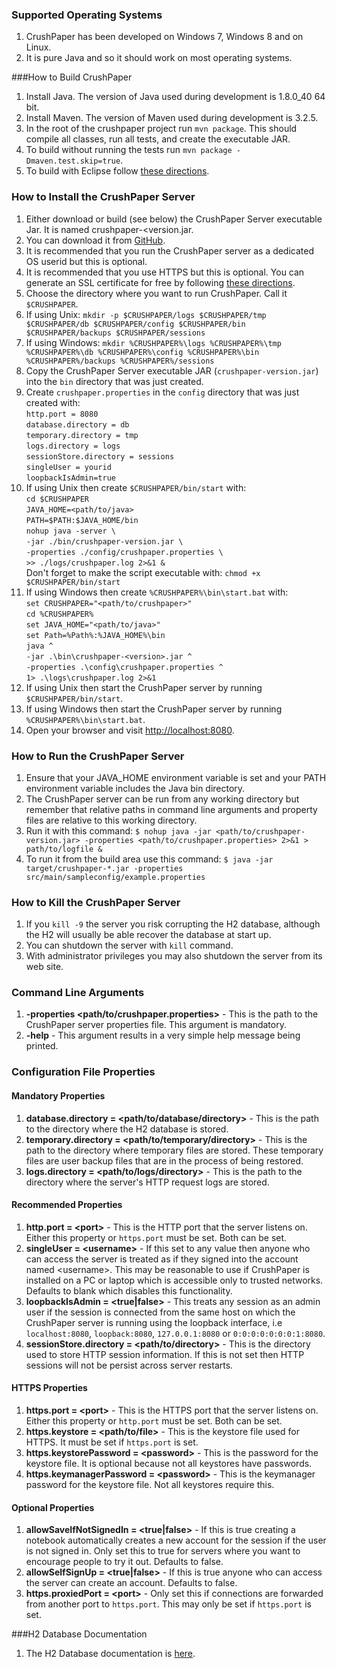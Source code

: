 <!---
Copyright 2015 CrushPaper.com.

This file is part of CrushPaper.

CrushPaper is free software: you can redistribute it and/or modify
it under the terms of version 3 of the GNU Affero General Public
License as published by the Free Software Foundation.

CrushPaper is distributed in the hope that it will be useful,
but WITHOUT ANY WARRANTY; without even the implied warranty of
MERCHANTABILITY or FITNESS FOR A PARTICULAR PURPOSE.  See the
GNU Affero General Public License for more details.

You should have received a copy of the GNU Affero General Public License
along with CrushPaper.  If not, see <http://www.gnu.org/licenses/>.
--->

### Supported Operating Systems
1. CrushPaper has been developed on Windows 7, Windows 8 and on Linux.
1. It is pure Java and so it should work on most operating systems. 

###How to Build CrushPaper
1. Install Java. The version of Java used during development is 1.8.0_40 64 bit.
1. Install Maven. The version of Maven used during development is 3.2.5.
1. In the root of the crushpaper project run `mvn package`. This should compile all classes, run all tests, and create the executable JAR.
1. To build without running the tests run `mvn package -Dmaven.test.skip=true`.
1. To build with Eclipse follow <a onclick="newPaneForLink(event, null, 'help'); return false;" href="/help/Get-Started-Coding">these directions</a>. 
 
### How to Install the CrushPaper Server
1. Either download or build (see below) the CrushPaper Server executable Jar. It is named crushpaper-&lt;version.jar.
  1. You can download it from <a target="_blank" href="https://github.com/ZapBlasterson/crushpaper/releases">GitHub</a>.
1. It is recommended that you run the CrushPaper server as a dedicated OS userid but this is optional.
1. It is recommended that you use HTTPS but this is optional. You can generate an SSL certificate for free by following <a target="_blank" href=" http://wiki.eclipse.org/Jetty/Howto/Configure_SSL#Generating_Key_Pairs_and_Certificates">these directions</a>.
1. Choose the directory where you want to run CrushPaper. Call it `$CRUSHPAPER`.
1. If using Unix: `mkdir -p $CRUSHPAPER/logs $CRUSHPAPER/tmp $CRUSHPAPER/db $CRUSHPAPER/config $CRUSHPAPER/bin $CRUSHPAPER/backups $CRUSHPAPER/sessions`
1. If using Windows: `mkdir %CRUSHPAPER%\logs %CRUSHPAPER%\tmp %CRUSHPAPER%\db %CRUSHPAPER%\config %CRUSHPAPER%\bin %CRUSHPAPER%/backups %CRUSHPAPER%/sessions`
1. Copy the CrushPaper Server executable JAR (`crushpaper-version.jar`) into the `bin` directory that was just created.
1. Create `crushpaper.properties` in the `config` directory that was just created with:<br>
    `http.port = 8080`<br>
    `database.directory = db`<br>
    `temporary.directory = tmp`<br>
    `logs.directory = logs`<br>
    `sessionStore.directory = sessions`<br>
    `singleUser = yourid`<br>
    `loopbackIsAdmin=true`<br>	
1. If using Unix then create `$CRUSHPAPER/bin/start` with:<br>
    `cd $CRUSHPAPER`<br>
    `JAVA_HOME=<path/to/java>`<br>
    `PATH=$PATH:$JAVA_HOME/bin`<br>
    `nohup java -server \`<br>
        `-jar ./bin/crushpaper-version.jar \`<br>
        `-properties ./config/crushpaper.properties \`<br>
        `>> ./logs/crushpaper.log 2>&1 &`<br>
    Don't forget to make the script executable with: `chmod +x $CRUSHPAPER/bin/start`<br>
1. If using Windows then create `%CRUSHPAPER%\bin\start.bat` with:<br>
    `set CRUSHPAPER="<path/to/crushpaper>"`<br>
    `cd %CRUSHPAPER%`<br>
    `set JAVA_HOME="<path/to/java>"`<br>
    `set Path=%Path%:%JAVA_HOME%\bin`<br>
    `java ^`<br>
        `-jar .\bin\crushpaper-<version>.jar ^`<br>
        `-properties .\config\crushpaper.properties ^`<br>
        `1> .\logs\crushpaper.log 2>&1`<br>
1. If using Unix then start the CrushPaper server by running `$CRUSHPAPER/bin/start`.
1. If using Windows then start the CrushPaper server by running `%CRUSHPAPER%\bin\start.bat`.
1. Open your browser and visit <a target="_blank" href="http://localhost:8080">http://localhost:8080</a>.

### How to Run the CrushPaper Server
1. Ensure that your JAVA_HOME environment variable is set and your PATH environment variable includes the Java bin directory.
1. The CrushPaper server can be run from any working directory but remember that relative paths in command line arguments and property files are relative to this working directory.
1. Run it with this command: `$ nohup java -jar <path/to/crushpaper-version.jar> -properties <path/to/crushpaper.properties> 2>&1 > path/to/logfile &`
1. To run it from the build area use this command: `$ java -jar target/crushpaper-*.jar -properties src/main/sampleconfig/example.properties`

### How to Kill the CrushPaper Server
1. If you `kill -9` the server you risk corrupting the H2 database, although the H2 will usually be able recover the database at start up. 
1. You can shutdown the server with `kill` command.
1. With administrator privileges you may also shutdown the server from its web site.

### Command Line Arguments
1. **-properties &lt;path/to/crushpaper.properties&gt;** - This is the path to the CrushPaper server properties file. This argument is mandatory.
1. **-help** - This argument results in a very simple help message being printed.

### Configuration File Properties
#### Mandatory Properties
1. **database.directory = &lt;path/to/database/directory&gt;** - This is the path to the directory where the H2 database is stored.
1. **temporary.directory = &lt;path/to/temporary/directory&gt;** - This is the path to the directory where temporary files are stored. These temporary files are user backup files that are in the process of being restored.
1. **logs.directory = &lt;path/to/logs/directory&gt;** - This is the path to the directory where the server's HTTP request logs are stored.
 
#### Recommended Properties
1. **http.port = &lt;port&gt;** - This is the HTTP port that the server listens on. Either this property or `https.port` must be set. Both can be set.
1. **singleUser = &lt;username&gt;** - If this set to any value then anyone who can access the server is treated as if they signed into the account named &lt;username&gt;. This may be reasonable to use if CrushPaper is installed on a PC or laptop which is accessible only to trusted networks. Defaults to blank which disables this functionality.
1. **loopbackIsAdmin = &lt;true|false&gt;** - This treats any session as an admin user if the session is connected from the same host on which the CrushPaper server is running using the loopback interface, i.e `localhost:8080`, `loopback:8080`, `127.0.0.1:8080` or `0:0:0:0:0:0:0:1:8080`.
1. **sessionStore.directory = &lt;path/to/directory&gt;** - This is the directory used to store HTTP session information. If this is not set then HTTP sessions will not be persist across server restarts.

#### HTTPS Properties
1. **https.port = &lt;port&gt;** - This is the HTTPS port that the server listens on. Either this property or `http.port` must be set. Both can be set.
1. **https.keystore = &lt;path/to/file&gt;** - This is the keystore file used for HTTPS. It must be set if `https.port` is set.
1. **https.keystorePassword = &lt;password&gt;** - This is the password for the keystore file. It is optional because not all keystores have passwords.
1. **https.keymanagerPassword = &lt;password&gt;** - This is the keymanager password for the keystore file. Not all keystores require this.

#### Optional Properties
1. **allowSaveIfNotSignedIn = &lt;true|false&gt;** - If this is true creating a notebook automatically creates a new account for the session if the user is not signed in. Only set this to true for servers where you want to encourage people to try it out. Defaults to false.
1. **allowSelfSignUp = &lt;true|false&gt;** - If this is true anyone who can access the server can create an account. Defaults to false.
1. **https.proxiedPort = &lt;port&gt;** - Only set this if connections are forwarded from another port to `https.port`. This may only be set if `https.port` is set.

###H2 Database Documentation
1. The H2 Database documentation is <a target="_blank" href="http://www.h2database.com">here</a>.
